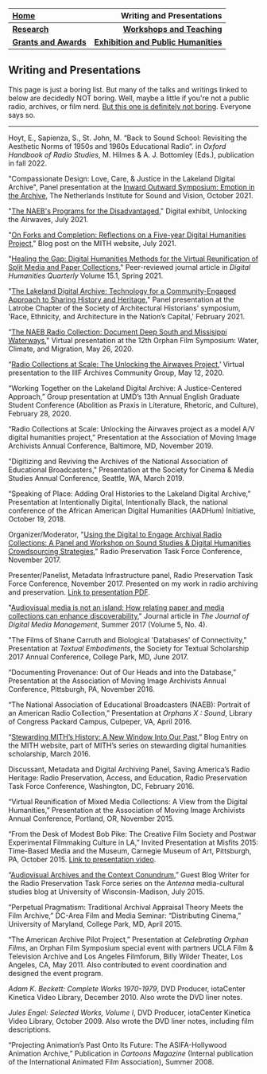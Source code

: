 | **[Home](https://ssapienza.github.io/ssapienza/)**      | **Writing and Presentations** |
| :----------- | -----------: |
| **[Research](/research.md)**          | **[Workshops and Teaching](/workshops-teaching.md)**       |
|   **[Grants and Awards](/grants-awards.md)**   | **[Exhibition and Public Humanities](/exhibition-publichumanities.md)**      |

## Writing and Presentations ##

This page is just a boring list. But many of the talks and writings linked to below are decidedly NOT boring. Well, maybe a little if you're not a public radio, archives, or film nerd. [But this one is definitely not boring](https://vimeo.com/419551316). Everyone says so.

---
Hoyt, E., Sapienza, S., St. John, M. “Back to Sound School: Revisiting the Aesthetic Norms of 1950s and 1960s Educational Radio”. in _Oxford Handbook of Radio Studies_, M. Hilmes & A. J. Bottomley (Eds.), publication in fall 2022. 

"Compassionate Design: Love, Care, & Justice in the Lakeland Digital Archive", Panel presentation at the [Inward Outward Symposium: Emotion in the Archive](https://inwardoutward.nl/symposium/emotion-in-the-archive-2021/), The Netherlands Institute for Sound and Vision, October 2021. 

"[The NAEB's Programs for the Disadvantaged](https://www.unlockingtheairwaves.org/exhibits/the-naebs-programs-for-the-disadvantaged/)," Digital exhibit, Unlocking the Airwaves, July 2021.  

"[On Forks and Completion: Reflections on a Five-year Digital Humanities Project](https://mith.umd.edu/news/unlocking-the-airwaves-launch)," Blog post on the MITH website, July 2021.

"[Healing the Gap: Digital Humanities Methods for the Virtual Reunification of Split Media and Paper Collections](http://www.digitalhumanities.org/dhq/vol/15/1/000509/000509.html)," Peer-reviewed journal article in _Digital Humanities Quarterly_ Volume 15.1, Spring 2021.

"[The Lakeland Digital Archive: Technology for a Community-Engaged Approach to Sharing History and Heritage](/images/latrobe-symposium.jpg)," Panel presentation at the Latrobe Chapter of the Society of Architectural Historians' symposium, 'Race, Ethnicity, and Architecture in the Nation’s Capital,' February 2021.

“[The NAEB Radio Collection: Document Deep South and Missisippi Waterways](https://wp.nyu.edu/orphanfilm/2020/05/19/sapienza/)," Virtual presentation at the 12th Orphan Film Symposium: Water, Climate, and Migration, May 26, 2020.

“[Radio Collections at Scale: The Unlocking the Airwaves Project](/documents/amia-2019-presentation.pdf),’ Virtual presentation to the IIIF Archives Community Group, May 12, 2020.

“Working Together on the Lakeland Digital Archive: A Justice-Centered Approach,” Group presentation at UMD’s 13th Annual English Graduate Student Conference (Abolition as Praxis in Literature, Rhetoric, and Culture), February 28, 2020.

“Radio Collections at Scale: Unlocking the Airwaves project as a model A/V digital humanities project,” Presentation at the Association of Moving Image Archivists Annual Conference, Baltimore, MD, November 2019.

"Digitizing and Reviving the Archives of the National Association of Educational Broadcasters," Presentation at the Society for Cinema & Media Studies Annual Conference, Seattle, WA, March 2019.

“Speaking of Place: Adding Oral Histories to the Lakeland Digital Archive,” Presentation at Intentionally Digital, Intentionally Black, the national conference of the African American Digital Humanities (AADHum) Initiative, October 19, 2018.

Organizer/Moderator, "[Using the Digital to Engage Archival Radio Collections: A Panel and Workshop on Sound Studies & Digital Humanities Crowdsourcing Strategies](http://mith.umd.edu/research/using-the-digital-to-engage-archival-radio-collections/)," Radio Preservation Task Force Conference, November 2017.

Presenter/Panelist, Metadata Infrastructure panel, Radio Preservation Task Force Conference, November 2017. Presented on my work in radio archiving and preservation. [Link to presentation PDF](/documents/rptf-2017-presentation.pdf).

"[Audiovisual media is not an island: How relating paper and media collections can enhance discoverability](https://www.henrystewartpublications.com/jdmm/v5)," Journal article in _The Journal of Digital Media Management_, Summer 2017 (Volume 5, No. 4).

"The Films of Shane Carruth and Biological 'Databases' of Connectivity," Presentation at _Textual Embodiments_, the Society for Textual Scholarship 2017 Annual Conference, College Park, MD, June 2017.

“Documenting Provenance: Out of Our Heads and into the Database,” Presentation at the Association of Moving Image Archivists Annual Conference, Pittsburgh, PA, November 2016.

“The National Association of Educational Broadcasters (NAEB): Portrait of an American Radio Collection,” Presentation at _Orphans X : Sound_, Library of Congress Packard Campus, Culpeper, VA, April 2016.

“[Stewarding MITH’s History: A New Window Into Our Past](http://mith.umd.edu/stewarding-mith-history/),” Blog Entry on the MITH website, part of MITH’s series on stewarding digital humanities scholarship, March 2016.

Discussant, Metadata and Digital Archiving Panel, Saving America’s Radio Heritage: Radio Preservation, Access, and Education, Radio Preservation Task Force Conference, Washington, DC, February 2016.

“Virtual Reunification of Mixed Media Collections: A View from the Digital Humanities,” Presentation at the Association of Moving Image Archivists Annual Conference, Portland, OR, November 2015.

“From the Desk of Modest Bob Pike: The Creative Film Society and Postwar Experimental Filmmaking Culture in LA,” Invited Presentation at Misfits 2015: Time-Based Media and the Museum, Carnegie Museum of Art, Pittsburgh, PA, October 2015. [Link to presentation video](https://vimeo.com/154202375).

“[Audiovisual Archives and the Context Conundrum](http://blog.commarts.wisc.edu/2015/07/13/audiovisual-archives-and-the-context-conundrum/),” Guest Blog Writer for the Radio Preservation Task Force series on the _Antenna_ media-cultural studies blog at University of Wisconsin-Madison, July 2015.

“Perpetual Pragmatism: Traditional Archival Appraisal Theory Meets the Film Archive,” DC-Area Film and Media Seminar: “Distributing Cinema,” University of Maryland, College Park, MD, April 2015.

“The American Archive Pilot Project,” Presentation at _Celebrating Orphan Films_, an Orphan Film Symposium special event with partners UCLA Film & Television Archive and Los Angeles Filmforum, Billy Wilder Theater, Los Angeles, CA, May 2011. Also contributed to event coordination and designed the event program.

 _Adam K. Beckett: Complete Works 1970-1979_, DVD Producer, iotaCenter Kinetica Video Library, December 2010. Also wrote the DVD liner notes.

_Jules Engel: Selected Works, Volume I_, DVD Producer, iotaCenter Kinetica Video Library, October 2009. Also wrote the DVD liner notes, including film descriptions.

“Projecting Animation’s Past Onto Its Future: The ASIFA-Hollywood Animation Archive,” Publication in _Cartoons Magazine_ (Internal publication of the International Animated Film Association), Summer 2008.
